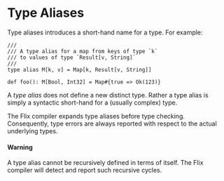 # Type Aliases

Type aliases introduces a short-hand name for a
type.
For example:

```flix
/// 
/// A type alias for a map from keys of type `k` 
/// to values of type `Result[v, String]`
///
type alias M[k, v] = Map[k, Result[v, String]]

def foo(): M[Bool, Int32] = Map#{true => Ok(123)}
```

A *type alias* does not define a new distinct type.
Rather a type alias is simply a syntactic short-hand
for a (usually complex) type.

The Flix compiler expands type aliases before type
checking.
Consequently, type errors are always reported with
respect to the actual underlying types.

#### Warning

A type alias cannot be recursively defined in terms
of itself.
The Flix compiler will detect and report such
recursive cycles.
